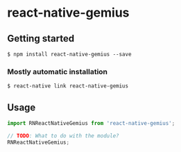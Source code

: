 # react-native-gemius

## Getting started

`$ npm install react-native-gemius --save`

### Mostly automatic installation

`$ react-native link react-native-gemius`

## Usage
```javascript
import RNReactNativeGemius from 'react-native-gemius';

// TODO: What to do with the module?
RNReactNativeGemius;
```
